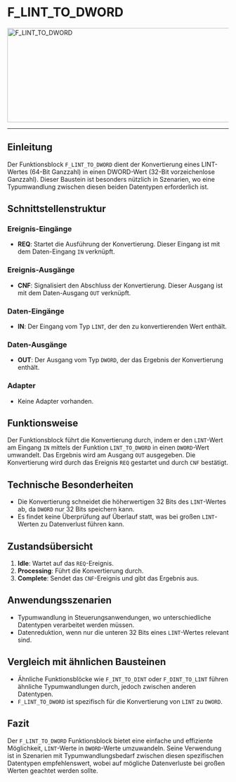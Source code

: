 # F_LINT_TO_DWORD

<img width="1450" height="214" alt="F_LINT_TO_DWORD" src="https://github.com/user-attachments/assets/5fa35257-cfd0-4a6b-811f-9a752eec55bc" />

* * * * * * * * * *
## Einleitung
Der Funktionsblock `F_LINT_TO_DWORD` dient der Konvertierung eines LINT-Wertes (64-Bit Ganzzahl) in einen DWORD-Wert (32-Bit vorzeichenlose Ganzzahl). Dieser Baustein ist besonders nützlich in Szenarien, wo eine Typumwandlung zwischen diesen beiden Datentypen erforderlich ist.

## Schnittstellenstruktur

### **Ereignis-Eingänge**
- **REQ**: Startet die Ausführung der Konvertierung. Dieser Eingang ist mit dem Daten-Eingang `IN` verknüpft.

### **Ereignis-Ausgänge**
- **CNF**: Signalisiert den Abschluss der Konvertierung. Dieser Ausgang ist mit dem Daten-Ausgang `OUT` verknüpft.

### **Daten-Eingänge**
- **IN**: Der Eingang vom Typ `LINT`, der den zu konvertierenden Wert enthält.

### **Daten-Ausgänge**
- **OUT**: Der Ausgang vom Typ `DWORD`, der das Ergebnis der Konvertierung enthält.

### **Adapter**
- Keine Adapter vorhanden.

## Funktionsweise
Der Funktionsblock führt die Konvertierung durch, indem er den `LINT`-Wert am Eingang `IN` mittels der Funktion `LINT_TO_DWORD` in einen `DWORD`-Wert umwandelt. Das Ergebnis wird am Ausgang `OUT` ausgegeben. Die Konvertierung wird durch das Ereignis `REQ` gestartet und durch `CNF` bestätigt.

## Technische Besonderheiten
- Die Konvertierung schneidet die höherwertigen 32 Bits des `LINT`-Wertes ab, da `DWORD` nur 32 Bits speichern kann.
- Es findet keine Überprüfung auf Überlauf statt, was bei großen `LINT`-Werten zu Datenverlust führen kann.

## Zustandsübersicht
1. **Idle**: Wartet auf das `REQ`-Ereignis.
2. **Processing**: Führt die Konvertierung durch.
3. **Complete**: Sendet das `CNF`-Ereignis und gibt das Ergebnis aus.

## Anwendungsszenarien
- Typumwandlung in Steuerungsanwendungen, wo unterschiedliche Datentypen verarbeitet werden müssen.
- Datenreduktion, wenn nur die unteren 32 Bits eines `LINT`-Wertes relevant sind.

## Vergleich mit ähnlichen Bausteinen
- Ähnliche Funktionsblöcke wie `F_INT_TO_DINT` oder `F_DINT_TO_LINT` führen ähnliche Typumwandlungen durch, jedoch zwischen anderen Datentypen.
- `F_LINT_TO_DWORD` ist spezifisch für die Konvertierung von `LINT` zu `DWORD`.

## Fazit
Der `F_LINT_TO_DWORD` Funktionsblock bietet eine einfache und effiziente Möglichkeit, `LINT`-Werte in `DWORD`-Werte umzuwandeln. Seine Verwendung ist in Szenarien mit Typumwandlungsbedarf zwischen diesen spezifischen Datentypen empfehlenswert, wobei auf mögliche Datenverluste bei großen Werten geachtet werden sollte.
